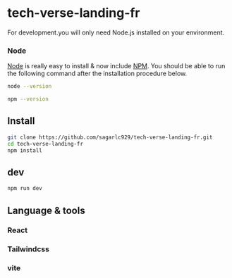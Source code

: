 # tech-verse-landing-fr

For development.you will only need Node.js installed on your environment.
### Node

[Node](http://nodejs.org/) is really easy to install & now include [NPM](https://npmjs.org/).
You should be able to run the following command after the installation procedure
below.
```bash
node --version
```

```bash
npm --version
```

## Install
```bash
git clone https://github.com/sagarlc929/tech-verse-landing-fr.git
cd tech-verse-landing-fr
npm install
```
## dev
```bash
npm run dev
```
## Language & tools
### React
### Tailwindcss
### vite
